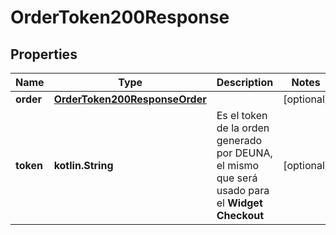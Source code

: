 
# OrderToken200Response

## Properties
Name | Type | Description | Notes
------------ | ------------- | ------------- | -------------
**order** | [**OrderToken200ResponseOrder**](OrderToken200ResponseOrder.md) |  |  [optional]
**token** | **kotlin.String** | Es el token de la orden generado por DEUNA, el mismo que será usado para el **Widget Checkout**  |  [optional]



